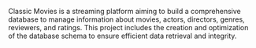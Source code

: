 Classic Movies is a streaming platform aiming to build a comprehensive database to manage information about movies, actors, directors, genres, reviewers, and ratings. This project includes the creation and optimization of the database schema to ensure efficient data retrieval and integrity.
